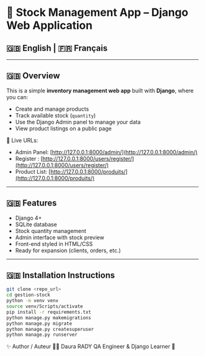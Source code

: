 # 🛒 Stock Management App – Django Web Application

## 🇬🇧 English | 🇫🇷 Français

---

## 🇬🇧 Overview

This is a simple **inventory management web app** built with **Django**, where you can:

- Create and manage products
- Track available stock (`quantity`)
- Use the Django Admin panel to manage your data
- View product listings on a public page

🔗 Live URLs:

- Admin Panel: [http://127.0.0.1:8000/admin/](http://127.0.0.1:8000/admin/)
- Register : [http://127.0.0.1:8000/users/register/](http://127.0.0.1:8000/users/register/)
- Product List: [http://127.0.0.1:8000/produits/](http://127.0.0.1:8000/produits/)

---

## 🇬🇧 Features

- Django 4+
- SQLite database
- Stock quantity management
- Admin interface with stock preview
- Front-end styled in HTML/CSS
- Ready for expansion (clients, orders, etc.)

---

## 🇬🇧 Installation Instructions

```bash
git clone <repo_url>
cd gestion-stock
python -m venv venv
source venv/Scripts/activate
pip install -r requirements.txt
python manage.py makemigrations
python manage.py migrate
python manage.py createsuperuser
python manage.py runserver
```

✨ Author / Auteur
👩‍💻 Daura RADY
QA Engineer & Django Learner 🚀
